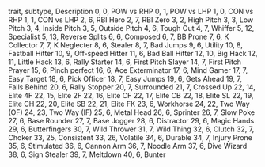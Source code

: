 trait, subtype, Description
0, 0, POW vs RHP
0, 1, POW vs LHP
1, 0, CON vs RHP
1, 1, CON vs LHP
2, 6, RBI Hero
2, 7, RBI Zero
3, 2, High Pitch
3, 3, Low Pitch
3, 4, Inside Pitch
3, 5, Outside Pitch
4, 6, Tough Out
4, 7, Whiffer
5, 12, Specialist
5, 13, Reverse Splits
6, 6, Composed
6, 7, BB Prone
7, 6, K Collector
7, 7, K Neglecter
8, 6, Stealer
8, 7, Bad Jumps
9, 6, Utility
10, 8, Fastball Hitter
10, 9, Off-speed Hitter
11, 6, Bad Ball Hitter
12, 10, Big Hack
12, 11, Little Hack
13, 6, Rally Starter
14, 6, First Pitch Slayer
14, 7, First Pitch Prayer
15, 6, Pinch perfect
16, 6, Ace Exterminator
17, 6, Mind Gamer
17, 7, Easy Target
18, 6, Pick Officer
18, 7, Easy Jumps
19, 6, Gets Ahead
19, 7, Falls Behind
20, 6, Rally Stopper
20, 7, Surrounded
21, 7, Crossed Up
22, 14, Elite 4F
22, 15, Elite 2F
22, 16, Elite CF
22, 17, Elite CB
22, 18, Elite SL
22, 19, Elite CH
22, 20, Elite SB
22, 21, Elite FK
23, 6, Workhorse
24, 22, Two Way (OF)
24, 23, Two Way (IF)
25, 6, Metal Head
26, 6, Sprinter
26, 7, Slow Poke
27, 6, Base Rounder
27, 7, Base Jogger
28, 6, Distractor
29, 6, Magic Hands
29, 6, Butterfingers
30, 7, Wild Thrower
31, 7, Wild Thing
32, 6, Clutch
32, 7, Choker
33, 25, Consistent
33, 26, Volatile
34, 6, Durable
34, 7, Injury Prone
35, 6, Stimulated
36, 6, Cannon Arm
36, 7, Noodle Arm
37, 6, Dive Wizard
38, 6, Sign Stealer
39, 7, Meltdown
40, 6, Bunter
